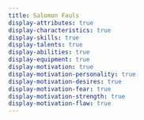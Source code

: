 ```yaml
---
title: Salomon Fauls
display-attributes: true
display-characteristics: true
display-skills: true
display-talents: true
display-abilities: true
display-equipment: true
display-motivation: true
display-motivation-personality: true
display-motivation-desires: true
display-motivation-fear: true
display-motivation-strength: true
display-motivation-flaw: true
---
```

